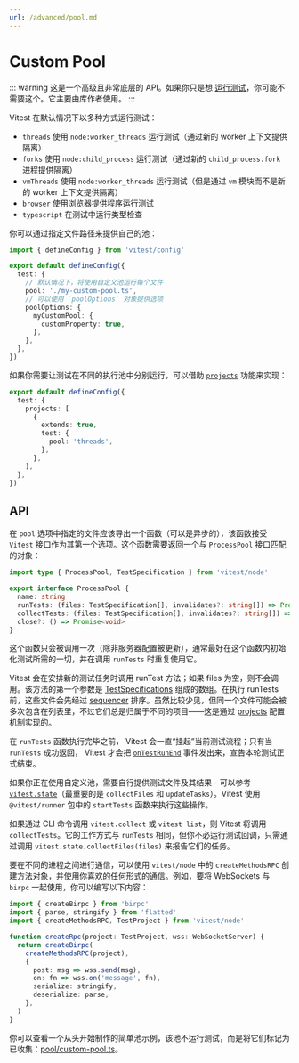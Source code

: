 ```yaml
---
url: /advanced/pool.md
---
```

# Custom Pool

::: warning
这是一个高级且非常底层的 API。如果你只是想 [运行测试](/guide/)，你可能不需要这个。它主要由库作者使用。
:::

Vitest 在默认情况下以多种方式运行测试：

* `threads` 使用 `node:worker_threads` 运行测试（通过新的 worker 上下文提供隔离）
* `forks` 使用 `node:child_process` 运行测试（通过新的 `child_process.fork` 进程提供隔离）
* `vmThreads` 使用 `node:worker_threads` 运行测试（但是通过 `vm` 模块而不是新的 worker 上下文提供隔离）
* `browser` 使用浏览器提供程序运行测试
* `typescript` 在测试中运行类型检查

你可以通过指定文件路径来提供自己的池：

```ts [vitest.config.ts]
import { defineConfig } from 'vitest/config'

export default defineConfig({
  test: {
    // 默认情况下，将使用自定义池运行每个文件
    pool: './my-custom-pool.ts',
    // 可以使用 `poolOptions` 对象提供选项
    poolOptions: {
      myCustomPool: {
        customProperty: true,
      },
    },
  },
})
```

如果你需要让测试在不同的执行池中分别运行，可以借助 [`projects`](/guide/projects) 功能来实现：

```ts [vitest.config.ts]
export default defineConfig({
  test: {
    projects: [
      {
        extends: true,
        test: {
          pool: 'threads',
        },
      },
    ],
  },
})
```

## API

在 `pool` 选项中指定的文件应该导出一个函数（可以是异步的），该函数接受 `Vitest` 接口作为其第一个选项。这个函数需要返回一个与 `ProcessPool` 接口匹配的对象：

```ts
import type { ProcessPool, TestSpecification } from 'vitest/node'

export interface ProcessPool {
  name: string
  runTests: (files: TestSpecification[], invalidates?: string[]) => Promise<void>
  collectTests: (files: TestSpecification[], invalidates?: string[]) => Promise<void>
  close?: () => Promise<void>
}
```

这个函数只会被调用一次（除非服务器配置被更新），通常最好在这个函数内初始化测试所需的一切，并在调用 `runTests` 时重复使用它。

Vitest 会在安排新的测试任务时调用 runTest 方法；如果 files 为空，则不会调用。该方法的第一个参数是 [TestSpecifications](/advanced/api/test-specification) 组成的数组。在执行 runTests 前，这些文件会先经过 [sequencer](/config/#sequence-sequencer) 排序。虽然比较少见，但同一个文件可能会被多次包含在列表里，不过它们总是归属于不同的项目——这是通过 [projects](/guide/projects) 配置机制实现的。

在 `runTests` 函数执行完毕之前， Vitest 会一直“挂起”当前测试流程；只有当 `runTests` 成功返回， Vitest 才会把 [`onTestRunEnd`](/advanced/reporters) 事件发出来，宣告本轮测试正式结束。

如果你正在使用自定义池，需要自行提供测试文件及其结果 - 可以参考 [`vitest.state`](https://github.com/vitest-dev/vitest/blob/main/packages/vitest/src/node/state.ts)（最重要的是 `collectFiles` 和 `updateTasks`）。Vitest 使用 `@vitest/runner` 包中的 `startTests` 函数来执行这些操作。

如果通过 CLI 命令调用 `vitest.collect` 或 `vitest list`，则 Vitest 将调用 `collectTests`。它的工作方式与 `runTests` 相同，但你不必运行测试回调，只需通过调用 `vitest.state.collectFiles(files)` 来报告它们的任务。

要在不同的进程之间进行通信，可以使用 `vitest/node` 中的 `createMethodsRPC` 创建方法对象，并使用你喜欢的任何形式的通信。例如，要将 WebSockets 与 `birpc` 一起使用，你可以编写以下内容：

```ts
import { createBirpc } from 'birpc'
import { parse, stringify } from 'flatted'
import { createMethodsRPC, TestProject } from 'vitest/node'

function createRpc(project: TestProject, wss: WebSocketServer) {
  return createBirpc(
    createMethodsRPC(project),
    {
      post: msg => wss.send(msg),
      on: fn => wss.on('message', fn),
      serialize: stringify,
      deserialize: parse,
    },
  )
}
```

你可以查看一个从头开始制作的简单池示例，该池不运行测试，而是将它们标记为已收集：[pool/custom-pool.ts](https://github.com/vitest-dev/vitest/blob/main/test/cli/fixtures/custom-pool/pool/custom-pool.ts)。
